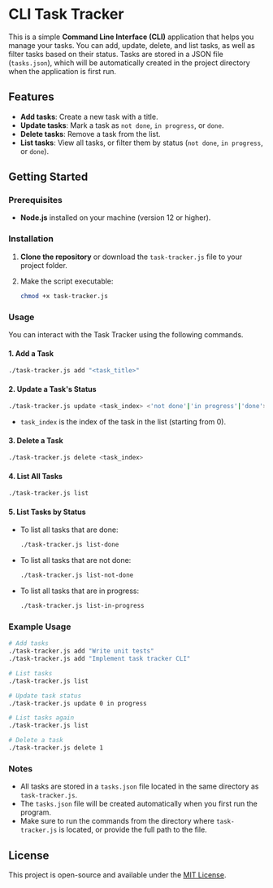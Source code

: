 # CLI Task Tracker

This is a simple **Command Line Interface (CLI)** application that helps you manage your tasks. You can add, update, delete, and list tasks, as well as filter tasks based on their status. Tasks are stored in a JSON file (`tasks.json`), which will be automatically created in the project directory when the application is first run.

## Features

- **Add tasks**: Create a new task with a title.
- **Update tasks**: Mark a task as `not done`, `in progress`, or `done`.
- **Delete tasks**: Remove a task from the list.
- **List tasks**: View all tasks, or filter them by status (`not done`, `in progress`, or `done`).

## Getting Started

### Prerequisites

- **Node.js** installed on your machine (version 12 or higher).

### Installation

1. **Clone the repository** or download the `task-tracker.js` file to your project folder.

2. Make the script executable:

   ```bash
   chmod +x task-tracker.js
   ```

### Usage

You can interact with the Task Tracker using the following commands.

#### 1. **Add a Task**

```bash
./task-tracker.js add "<task_title>"
```

#### 2. **Update a Task's Status**

```bash
./task-tracker.js update <task_index> <'not done'|'in progress'|'done'>
```

- `task_index` is the index of the task in the list (starting from 0).

#### 3. **Delete a Task**

```bash
./task-tracker.js delete <task_index>
```

#### 4. **List All Tasks**

```bash
./task-tracker.js list
```

#### 5. **List Tasks by Status**

- To list all tasks that are done:

    ```bash
    ./task-tracker.js list-done
    ```

- To list all tasks that are not done:

    ```bash
    ./task-tracker.js list-not-done
    ```

- To list all tasks that are in progress:

    ```bash
    ./task-tracker.js list-in-progress
    ```

### Example Usage

```bash
# Add tasks
./task-tracker.js add "Write unit tests"
./task-tracker.js add "Implement task tracker CLI"

# List tasks
./task-tracker.js list

# Update task status
./task-tracker.js update 0 in progress

# List tasks again
./task-tracker.js list

# Delete a task
./task-tracker.js delete 1
```

### Notes

- All tasks are stored in a `tasks.json` file located in the same directory as `task-tracker.js`.
- The `tasks.json` file will be created automatically when you first run the program.
- Make sure to run the commands from the directory where `task-tracker.js` is located, or provide the full path to the file.

## License

This project is open-source and available under the [MIT License](https://opensource.org/licenses/MIT).
